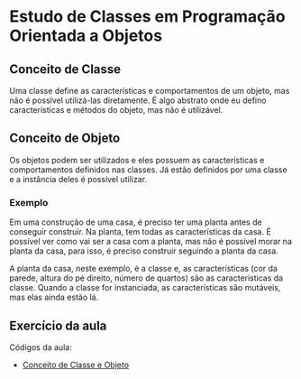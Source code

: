 # Estudo de Classes em Programação Orientada a Objetos

## Conceito de Classe

Uma classe define as características e comportamentos de um objeto, mas não é possível utilizá-las diretamente.
É algo abstrato onde eu defino características e métodos do objeto, mas não é utilizável.

## Conceito de Objeto

Os objetos podem ser utilizados e eles possuem as características e comportamentos definidos nas classes.
Já estão definidos por uma classe e a instância deles é possível utilizar.

### Exemplo

Em uma construção de uma casa, é preciso ter uma planta antes de conseguir construir. Na planta, tem todas as características da casa. É possível ver como vai ser a casa com a planta, mas não é possível morar na planta da casa, para isso, é preciso construir seguindo a planta da casa.

A planta da casa, neste exemplo, é a classe e, as características (cor da parede, altura do pé direito, número de quartos) são as características da classe.
Quando a classe for instanciada, as características são mutáveis, mas elas ainda estão lá. 

## Exercício da aula

Códigos da aula:

- [Conceito de Classe e Objeto](/03_Programação-Orientada-Objetos/01_estudo-classes/conceito-classe-objeto.py)
